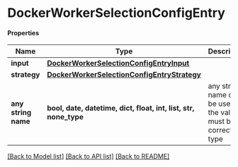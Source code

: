 # DockerWorkerSelectionConfigEntry

#### Properties
Name | Type | Description | Notes
------------ | ------------- | ------------- | -------------
**input** | [**DockerWorkerSelectionConfigEntryInput**](DockerWorkerSelectionConfigEntryInput.md) |  | 
**strategy** | [**DockerWorkerSelectionConfigEntryStrategy**](DockerWorkerSelectionConfigEntryStrategy.md) |  | 
**any string name** | **bool, date, datetime, dict, float, int, list, str, none_type** | any string name can be used but the value must be the correct type | [optional]

[[Back to Model list]](../README.md#documentation-for-models) [[Back to API list]](../README.md#documentation-for-api-endpoints) [[Back to README]](../README.md)

